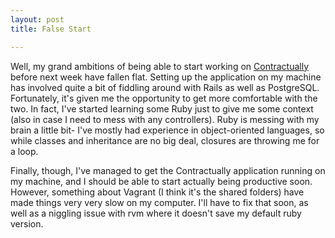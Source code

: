 ```yaml
---
layout: post
title: False Start

---
```


Well, my grand ambitions of being able to start working on [Contractually](http://contractual.ly) before next week have fallen flat. Setting up the application on my machine has involved quite a bit of fiddling around with Rails as well as PostgreSQL. Fortunately, it's given me the opportunity to get more comfortable with the two. In fact, I've started learning some Ruby just to give me some context (also in case I need to mess with any controllers). Ruby is messing with my brain a little bit- I've mostly had experience in object-oriented languages, so while classes and inheritance are no big deal, closures are throwing me for a loop. 

Finally, though, I've managed to get the Contractually application running on my machine, and I should be able to start actually being productive soon. However, something about Vagrant (I think it's the shared folders) have made things very very slow on my computer. I'll have to fix that soon, as well as a niggling issue with rvm where it doesn't save my default ruby version.